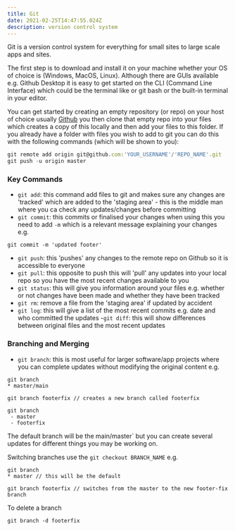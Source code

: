 ```yaml
---
title: Git
date: 2021-02-25T14:47:55.024Z
description: version control system
---
```

Git is a version control system for everything for small sites to large scale apps and sites.

The first step is to download and install it on your machine whether your OS of choice is (Windows, MacOS, Linux). Although there are GUIs available e.g. Github Desktop it is easy to get started on the CLI (Command Line Interface) which could be the terminal like or git bash or the built-in terminal in your editor.

You can get started by creating an empty repository (or repo) on your host of choice usually [Github](https://github.com) you then clone that empty repo into your files which creates a copy of this locally and then add your files to this folder. If you already have a folder with files you wish to add to git you can do this with the following commands (which will be shown to you):

```javascript
git remote add origin git@github.com:'YOUR_USERNAME'/'REPO_NAME'.git
git push -u origin master
```

### Key Commands

- `git add`: this command add files to git and makes sure any changes are 'tracked' which are added to the 'staging area' - this is the middle man where you ca check any updates/changes before committing
- `git commit`: this commits or finalised your changes when using this you need to add `-m` which is a relevant message explaining your changes e.g.

```git
git commit -m 'updated footer'
```

- `git push`: this 'pushes' any changes to the remote repo on Github so it is accessible to everyone
- `git pull`: this opposite to push this will 'pull' any updates into your local repo so you have the most recent changes available to you
- `git status`: this will give you information around your files e.g. whether or not changes have been made and whether they have been tracked
- `git rm`: remove a file from the 'staging area' if updated by accident
- `git log`: this will give a list of the most recent commits e.g. date and who committed the updates
-`git diff`: this will show differences between original files and the most recent updates


### Branching and Merging

- `git branch`: this is most useful for larger software/app projects where you can complete updates without modifying the original content e.g.

```git
git branch
* master/main

git branch footerfix // creates a new branch called footerfix

git branch
 - master
 - footerfix

```

The default branch will be the main/master` but you can create several updates for different things you may be working on. 

Switching branches use the `git checkout BRANCH_NAME` e.g.

```git
git branch
* master // this will be the default

git branch footerfix // switches from the master to the new footer-fix branch
```

To delete a branch 

```
git branch -d footerfix
```